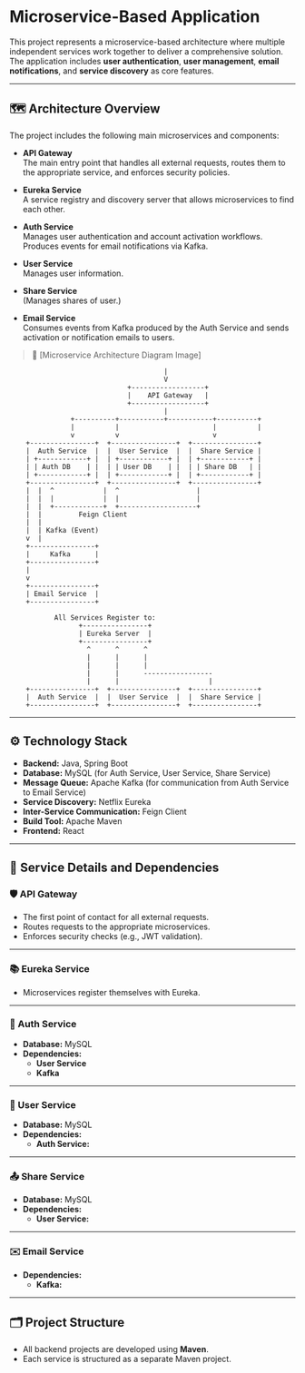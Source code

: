 # Microservice-Based Application

This project represents a microservice-based architecture where multiple independent services work together to deliver a comprehensive solution. The application includes **user authentication**, **user management**, **email notifications**, and **service discovery** as core features.

---

## 🗺️ Architecture Overview

The project includes the following main microservices and components:

- **API Gateway**  
  The main entry point that handles all external requests, routes them to the appropriate service, and enforces security policies.

- **Eureka Service**  
  A service registry and discovery server that allows microservices to find each other.

- **Auth Service**  
  Manages user authentication and account activation workflows. Produces events for email notifications via Kafka.

- **User Service**  
  Manages user information.

- **Share Service**  
  (Manages shares of user.)

- **Email Service**  
  Consumes events from Kafka produced by the Auth Service and sends activation or notification emails to users.

> 📌 [Microservice Architecture Diagram Image]

                                          |
                                          V
                                 +------------------+
                                 |    API Gateway   |
                                 +------------------+
                                          |
                   +----------+-----------+-----------+----------+
                   |          |                       |          |
                   v          v                       v
        +----------------+  +----------------+  +----------------+
        |  Auth Service  |  |  User Service  |  |  Share Service |
        | +------------+ |  | +------------+ |  | +------------+ |
        | | Auth DB    | |  | | User DB    | |  | | Share DB   | |
        | +------------+ |  | +------------+ |  | +------------+ |
        +----------------+  +----------------+  +----------------+
        |  |  ^            |  ^                   |
        |  |  |            |  |                   |
        |  |  +------------+  +-------------------+
        |  |         Feign Client
        |  |
        |  | Kafka (Event)
        v  |
        +----------------+
        |     Kafka      |
        +----------------+
        |
        v
        +----------------+
        | Email Service  |
        +----------------+
        
               All Services Register to:
                     +----------------+
                     | Eureka Server  |
                     +----------------+
                       ^      ^      ^
                       |      |      |
                       |      |      |
                       |      |      ----------------- 
                       |      |                      |
        +----------------+  +----------------+  +----------------+
        |  Auth Service  |  |  User Service  |  |  Share Service |
        +----------------+  +----------------+  +----------------+


---

## ⚙️ Technology Stack

- **Backend:** Java, Spring Boot
- **Database:** MySQL (for Auth Service, User Service, Share Service)
- **Message Queue:** Apache Kafka (for communication from Auth Service to Email Service)
- **Service Discovery:** Netflix Eureka
- **Inter-Service Communication:** Feign Client
- **Build Tool:** Apache Maven
- **Frontend:** React

---

## 🔎 Service Details and Dependencies

### 🛡️ API Gateway
- The first point of contact for all external requests.
- Routes requests to the appropriate microservices.
- Enforces security checks (e.g., JWT validation).

---

### 📚 Eureka Service
- Microservices register themselves with Eureka.

---

### 🔐 Auth Service
- **Database:** MySQL
- **Dependencies:**
    - **User Service**
    - **Kafka**

---

### 👤 User Service
- **Database:** MySQL
- **Dependencies:**
    - **Auth Service:**

---

### 📤 Share Service
- **Database:** MySQL
- **Dependencies:**
    - **User Service:**

---

### ✉️ Email Service
- **Dependencies:**
    - **Kafka:**

---

## 🗂️ Project Structure

- All backend projects are developed using **Maven**.
- Each service is structured as a separate Maven project.